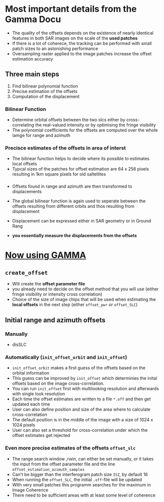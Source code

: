 # Most important details from the Gamma Docu

- The quality of the offsets depends on the existence of nearly identical features in both SAR
  images on the scale of the **used patches**
- If there is a lot of coherece, the tracking can be performed with small patch sizes to an
  astonishing performance
- Oversampling raster applied to the image patches increase the offset estimation accuracy


## Three main steps

1. Find bilinear polynomial function
2. Precise estimation of the offsets
3. Computation of the displacement



### Bilinear Function

- Determine orbital offsets between the two slcs either by cross-correlating the real-valued
  intensity or by optimising the fringe visibility
- The polynomial coefficients for the offsets are computed over the whole iamge for range and
  azimuth

### Precisce estimates of the offsets in area of interst

- The bilinear function helps to decide where its possible to estimates local offsets
- Typcal sizes of the patches for offset estimation are 64 x 256 pixels resulting in 1km square
  pixels for old saltellites

### 

- Offsets found in range and azimuth are then transformed to displacements
- The global bilinear function is again used to seperate between the offsets resulting from
  different orbits and thos resulting from displacement
- Displacement can be expressed either in SAR geometry or in Ground Rang

- **you essentially measure the displacements from the offsets**

# <u>Now using GAMMA</u>

## `create_offset`

- Will create the **offset parameter file**
- you already need to decide on the offset method that you will use (either fringe visibility or
  intensity cross correlation)
- Choice of the size of image chips that will be used when estimating the **local offsets** in
  the next step (either `offset_pwr` or `offset_SLC`)

## Initial range and azimuth offsets

### Manually

- disSLC

### Automatically (`init_offset_orbit` and `init_offset`)

- `init_offset_orbit` makes a first guess of the offsets based on the orbital information
- This guess can be improved by `init_offset` which determinies the inital offsets based on the
  image cross-correlation. 
- You can run `init_offset` first with multilooking resolution and afterwards with single look
  resolution
- Each time the offset estimates are written to a file `*.off` and then get updated each time
- User can also define position and size of the area where to calculate cross-correlation
- The default position is in the middle of the image with a size of 1024 x 1024 pixels
- User can also set a threshold for cross-correlation under which the offset estimates get
  rejected


### Even more precise estimates of the offsets `offset_slc`

- The range search window ,rwin, can either be set manually, or it takes the input from the offset
parameter file and the line `offset_estimation_azimuth_samples`
- Can't be bigger than the interferogram patch size `ISZ`, by default 16
- When running the `offset_SLC`, the initial `.off`-file will be updated  
- WIth very small patches this programm searches for the maximum in Image Coherence
- There need to be sufficient areas with at least some level of coherence



